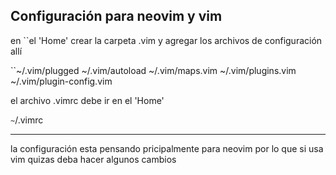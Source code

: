 ## Configuración para neovim y vim

en ``el 'Home' crear la carpeta .vim y agregar los archivos de configuración allí 


``~/.vim/plugged
~/.vim/autoload
~/.vim/maps.vim
~/.vim/plugins.vim
~/.vim/plugin-config.vim


el archivo .vimrc debe ir en el 'Home' 

``~``/.vimrc

---
la configuración esta pensando pricipalmente para neovim por lo que si usa vim quizas deba hacer algunos cambios


